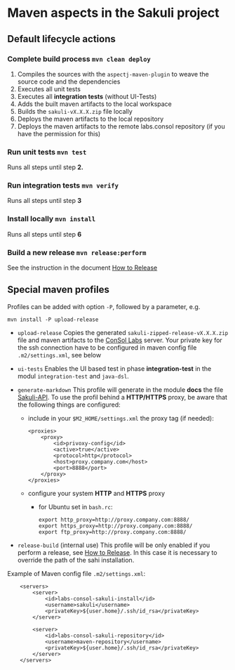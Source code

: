 # Maven aspects in the Sakuli project

## Default lifecycle actions
### Complete build process `mvn clean deploy`
 1. Compiles the sources with the `aspectj-maven-plugin` to weave the source code and the dependencies
 2. Executes all unit tests
 3. Executes all **integration tests** (without UI-Tests)
 4. Adds the built maven artifacts to the local workspace
 5. Builds the `sakuli-vX.X.X.zip` file locally
 6. Deploys the maven artifacts to the local repository
 7. Deploys the maven artifacts to the remote labs.consol repository (if you have the permission for this)

### Run unit tests `mvn test`
 Runs all steps until step **2.**

### Run integration tests `mvn verify`
 Runs all steps until step **3**

### Install locally `mvn install`
 Runs all steps until step **6**

### Build a new release `mvn release:perform`
 See the instruction in the document [How to Release](how-to-release.md)

## Special maven profiles
Profiles can be added with option `-P`, followed by a parameter, e.g.

	mvn install -P upload-release

* `upload-release` Copies the generated `sakuli-zipped-release-vX.X.X.zip` file and maven artifacts to the [ConSol Labs](http://labs.consol.de/sakuli/) server. Your private key for the ssh connection have to be configured in maven config file `.m2/settings.xml`, see below
* `ui-tests` Enables the UI based test in phase **integration-test** in the modul `integration-test` and `java-dsl`.
* `generate-markdown` This profile will generate in the module **docs** the file [Sakuli-API](../sakuli-api.md).
   To use the profil behind a **HTTP/HTTPS** proxy, be aware that the following things are configured:
    * include in your `$M2_HOME/settings.xml` the proxy tag (if needed):
      ```
      <proxies>
          <proxy>
              <id>privoxy-config</id>
              <active>true</active>
              <protocol>http</protocol>
              <host>proxy.company.com</host>
              <port>8888</port>
          </proxy>
      </proxies>
      ```

    * configure your system **HTTP** and **HTTPS** proxy
        * for Ubuntu set in `bash.rc`:
          ```
          export http_proxy=http://proxy.company.com:8888/
          export https_proxy=http://proxy.company.com:8888/
          export ftp_proxy=http://proxy.company.com:8888/
          ```

* `release-build` (internal use)
 This profile will be only enabled if you perform a release, see [How to Release](how-to-release.md). In this case it is necessary to override the path of the sahi installation.

Example of Maven config file `.m2/settings.xml`:

  ```
      <servers>
          <server>
              <id>labs-consol-sakuli-install</id>
              <username>sakuli</username>
              <privateKey>${user.home}/.ssh/id_rsa</privateKey>
          </server>

          <server>
              <id>labs-consol-sakuli-repository</id>
              <username>maven-repository</username>
              <privateKey>${user.home}/.ssh/id_rsa</privateKey>
          </server>
      </servers>

  ```
